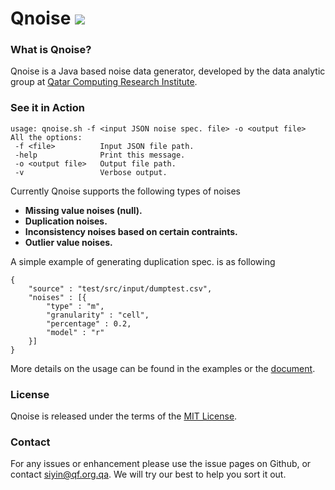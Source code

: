Qnoise <img src="https://api.travis-ci.org/Qatar-Computing-Research-Institute/Qnoise.png" />
======

### What is Qnoise?

Qnoise is a Java based noise data generator, developed by the data analytic group at [Qatar Computing Research Institute](da.qcri.org). 

### See it in Action

```
usage: qnoise.sh -f <input JSON noise spec. file> -o <output file>
All the options:
 -f <file>          Input JSON file path.
 -help              Print this message.
 -o <output file>   Output file path.
 -v                 Verbose output.

```

Currently Qnoise supports the following types of noises

* **Missing value noises (null).**
* **Duplication noises.**
* **Inconsistency noises based on certain contraints.**
* **Outlier value noises.**

A simple example of generating duplication spec. is as following

```
{
    "source" : "test/src/input/dumptest.csv",
    "noises" : [{
        "type" : "m",
        "granularity" : "cell",
        "percentage" : 0.2,
        "model" : "r"
    }]
}
```

More details on the usage can be found in the examples or the [document](https://github.com/Qatar-Computing-Research-Institute/Qnoise/wiki/QNoise-JSON-Specification-Details). 

### License

Qnoise is released under the terms of the [MIT License](http://opensource.org/licenses/MIT).

### Contact

For any issues or enhancement please use the issue pages on Github, 
or contact [siyin@qf.org.qa](mailto:siyin@qf.org.qa). We will try our best to help you sort it out.


